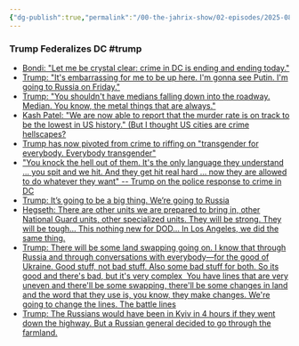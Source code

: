 ```yaml
---
{"dg-publish":true,"permalink":"/00-the-jahrix-show/02-episodes/2025-08-11/","tags":["jahrixshow","maga","trump"],"created":"2025-08-11T03:04:03.454-04:00","updated":"2025-08-11T13:18:20.392-04:00"}
---
```


### Trump Federalizes DC #trump 
- [Bondi: "Let me be crystal clear: crime in DC is ending and ending today."](https://x.com/atrupar/status/1954921536743195136)
- [Trump: "It's embarrassing for me to be up here. I'm gonna see Putin. I'm going to Russia on Friday."](https://x.com/atrupar/status/1954919560840204467)
- [Trump: "You shouldn't have medians falling down into the roadway. Median. You know, the metal things that are always."](https://x.com/atrupar/status/1954927196176318695)
- [Kash Patel: "We are now able to report that the murder rate is on track to be the lowest in US history." (But I thought US cities are crime hellscapes?](https://x.com/atrupar/status/1954922814596657356)
- [Trump has now pivoted from crime to riffing on "transgender for everybody. Everybody transgender"](https://x.com/atrupar/status/1954918588847939589)
- ["You knock the hell out of them. It's the only language they understand ... you spit and we hit. And they get hit real hard ... now they are allowed to do whatever they want" -- Trump on the police response to crime in DC](https://x.com/atrupar/status/1954918304159543503)
- [Trump: It’s going to be a big thing. We’re going to Russia](https://x.com/Acyn/status/1954934469787615603)
- [Hegseth: There are other units we are prepared to bring in, other National Guard units, other specialized units. They will be strong. They will be tough… This nothing new for DOD… In Los Angeles, we did the same thing.](https://x.com/Acyn/status/1954922067725545513)
- [ Trump: There will be some land swapping going on. I know that through Russia and through conversations with everybody—for the good of Ukraine. Good stuff, not bad stuff. Also some bad stuff for both. So its good and there's bad, but it's very complex  You have lines that are very uneven and there'll be some swapping, there'll be some changes in land and the word that they use is, you know, they make changes. We're going to change the lines. The battle lines](https://x.com/Acyn/status/1954936988039274586)
- [Trump: The Russians would have been in Kyiv in 4 hours if they went down the highway. But a Russian general decided to go through the farmland.](https://x.com/clashreport/status/1954932867542257991)
